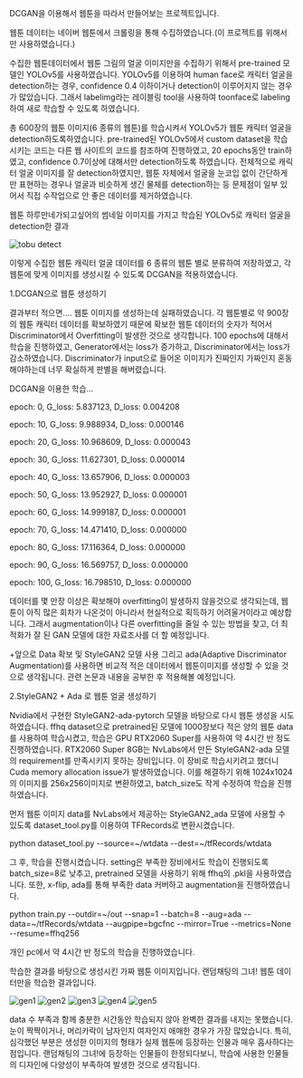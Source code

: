 DCGAN을 이용해서 웹툰을 따라서 만들어보는 프로젝트입니다. 

웹툰 데이터는 네이버 웹툰에서 크롤링을 통해 수집하였습니다.(이 프로젝트를 위해서만 사용하였습니다.)

수집한 웹툰데이터에서 웹툰 그림의 얼굴 이미지만을 수집하기 위해서 pre-trained 모델인 YOLOv5를 사용하였습니다.
YOLOv5를 이용하여 human face로 캐릭터 얼굴을 detection하는 경우, confidence 0.4 이하이거나 detection이 이루어지지 않는 경우가 많았습니다.
그래서 labelimg라는 레이블링 tool을 사용하여 toonface로 labeling하여 새로 학습할 수 있도록 하였습니다.

총 600장의 웹툰 이미지(6 종류의 웹툰)를 학습시켜서 YOLOv5가 웹툰 캐릭터 얼굴을 detection하도록하였습니다. pre-trained된 YOLOv5에서 custom dataset을 학습시키는 코드는 다른 웹 사이트의 코드를 참조하여 진행하였고, 20 epochs동안 train하였고, confidence 0.7이상에 대해서만 detection하도록 하였습니다.
전체적으로 캐릭터 얼굴 이미지를 잘 detection하였지만, 웹툰 자체에서 얼굴을 눈코입 없이 간단하게만 표현하는 경우나 얼굴과 비슷하게 생긴 물체를 detection하는 등 문제점이 일부 있어서 직접 수작업으로 안 좋은 데이터를 제거하였습니다.

웹툰 하루만네가되고싶어의 썸네일 이미지를 가지고 학습된 YOLOv5로 캐릭터 얼굴을 detection한 결과

![tobu detect](https://user-images.githubusercontent.com/54815470/142968225-678ae409-6387-4f04-9c37-53b775671890.jpg)

이렇게 수집한 웹툰 캐릭터 얼굴 데이터를 6 종류의 웹툰 별로 분류하여 저장하였고, 각 웹툰에 맞게 이미지를 생성시킬 수 있도록 DCGAN을 적용하였습니다.

1.DCGAN으로 웹툰 생성하기

결과부터 적으면.... 웹툰 이미지를 생성하는데 실패하였습니다. 
각 웹툰별로 약 900장의 웹툰 캐릭터 데이터를 확보하였기 때문에 확보한 웹툰 데이터의 숫자가 적어서 Discriminator에서 Overfitting이 발생한 것으로 생각합니다.
100 epochs에 대해서 학습을 진행하였고, Generator에서는 loss가 증가하고, Discriminator에서는 loss가 감소하였습니다.
Discriminator가 input으로 들어온 이미지가 진짜인지 가짜인지 혼동해야하는데 너무 확실하게 판별을 해버렸습니다.

DCGAN을 이용한 학습...

epoch: 0,  G_loss: 5.837123,  D_loss: 0.004208

epoch: 10,  G_loss: 9.988934,  D_loss: 0.000146

epoch: 20,  G_loss: 10.968609,  D_loss: 0.000043

epoch: 30,  G_loss: 11.627301,  D_loss: 0.000014

epoch: 40,  G_loss: 13.657906,  D_loss: 0.000003

epoch: 50,  G_loss: 13.952927,  D_loss: 0.000001

epoch: 60,  G_loss: 14.999187,  D_loss: 0.000001

epoch: 70,  G_loss: 14.471410,  D_loss: 0.000000

epoch: 80,  G_loss: 17.116364,  D_loss: 0.000000

epoch: 90,  G_loss: 16.569757,  D_loss: 0.000000

epoch: 100,  G_loss: 16.798510,  D_loss: 0.000000


데이터를 몇 만장 이상은 확보해야 overfitting이 발생하지 않을것으로 생각되는데, 웹툰이 아직 많은 회차가 나온것이 아니라서 현실적으로 획득하기 어려울거이라고 예상합니다.
그래서 augmentation이나 다른 overfitting을 줄일 수 있는 방법을 찾고, 더 최적화가 잘 된 GAN 모델에 대한 자료조사를 더 할 예정입니다.

+앞으로 Data 확보 및 StyleGAN2 모델 사용 그리고 ada(Adaptive Discriminator Augmentation)를 사용하면 비교적 적은 데이터에서 웹툰이미지를 생성할 수 있을 것으로 생각됩니다.
관련 논문과 내용을 공부한 후 적용해볼 예정입니다.

2.StyleGAN2 + Ada 로 웹툰 얼굴 생성하기

Nvidia에서 구현한 StyleGAN2-ada-pytorch 모델을 바탕으로 다시 웹툰 생성을 시도하였습니다.
ffhq dataset으로 pretrained된 모델에 1000장보다 적은 양의 웹툰 data를 사용하여 학습시켰고, 학습은 GPU RTX2060 Super를 사용하여 약 4시간 반 정도 진행하였습니다. RTX2060 Super 8GB는 NvLabs에서 만든 StyleGAN2-ada 모델의 requirement를 만족시키지 못하는 장비입니다. 이 장비로 학습시키려고 했더니 Cuda memory allocation issue가 발생하였습니다. 이를 해결하기 위해 1024x1024의 이미지를 256x256이미지로 변환하였고, batch_size도 작게 수정하여 학습을 진행하였습니다.

먼저 웹툰 이미지 data를 NvLabs에서 제공하는 StyleGAN2_ada 모델에 사용할 수 있도록 dataset_tool.py를 이용하여 TFRecords로 변환시켰습니다.

python dataset_tool.py --source=~/wtdata --dest=~/tfRecords/wtdata

그 후, 학습을 진행시켰습니다. setting은 부족한 장비에서도 학습이 진행되도록 batch_size=8로 낮추고, pretrained 모델을 사용하기 위해 ffhq의 .pkl을 사용하였습니다. 또한, x-flip, ada를 통해 부족한 data 커버하고 augmentation을 진행하였습니다.

python train.py --outdir=~/out --snap=1 --batch=8 --aug=ada --data=~/tfRecords/wtdata --augpipe=bgcfnc --mirror=True --metrics=None --resume=ffhq256

개인 pc에서 약 4시간 반 정도의 학습을 진행하였습니다.

학습한 결과를 바탕으로 생성시킨 가짜 웹툰 이미지입니다. 랜덤채팅의 그녀! 웹툰 데이터만을 학습한 결과입니다. 

![gen1](https://user-images.githubusercontent.com/54815470/143019655-2ca897ea-6413-424b-833c-93b96ec2aaa7.png)
![gen2](https://user-images.githubusercontent.com/54815470/143019665-2e941067-352e-4a2a-b301-cf1320750d6f.png)
![gen3](https://user-images.githubusercontent.com/54815470/143019630-5b2c19ba-2f61-4f34-85ad-a5bd738dca11.png)
![gen4](https://user-images.githubusercontent.com/54815470/143019678-c269394f-15ba-4f6d-8013-25b5d7952d01.png)
![gen5](https://user-images.githubusercontent.com/54815470/143019690-1f21fcb7-71fa-44b9-9254-3194543f3bdc.png)

data 수 부족과 함께 충분한 시간동안 학습되지 않아 완벽한 결과를 내지는 못했습니다. 눈이 짝짝이거나, 머리카락이 남자인지 여자인지 애매한 경우가 가장 많았습니다. 특히, 심각했던 부분은 생성한 이미지의 형태가 실제 웹툰에 등장하는 인물과 매우 흡사하다는 점입니다. 랜덤채팅의 그녀!에 등장하는 인물들이 한정되다보니, 학습에 사용한 인물들의 디자인에 다양성이 부족하여 발생한 것으로 생각됩니다.  









